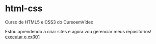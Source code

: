 # html-css
 Curso de HTML5 e CSS3 do CursoemVídeo

 Estou aprendendo a criar sites e agora vou gerenciar meus repositórios!
 <a href="https://valmirallves.github.io/html-css/exercícios/ex001/index.html">executar o ex001</a>
